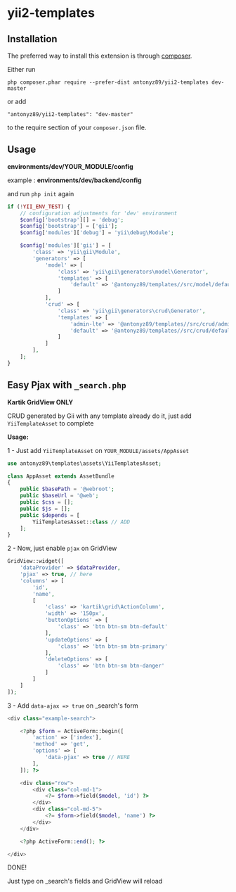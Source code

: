 yii2-templates
============

Installation
------------

The preferred way to install this extension is through [composer](http://getcomposer.org/download/).

Either run

```
php composer.phar require --prefer-dist antonyz89/yii2-templates dev-master
```

or add

```
"antonyz89/yii2-templates": "dev-master"
```

to the require section of your `composer.json` file.

Usage
-----
**environments/dev/YOUR_MODULE/config**

example : **environments/dev/backend/config**

and run ``php init`` again
```php
if (!YII_ENV_TEST) {
    // configuration adjustments for 'dev' environment
    $config['bootstrap'][] = 'debug';
    $config['bootstrap'] = ['gii'];
    $config['modules']['debug'] = 'yii\debug\Module';

    $config['modules']['gii'] = [
        'class' => 'yii\gii\Module',
        'generators' => [
            'model' => [
                'class' => 'yii\gii\generators\model\Generator',
                'templates' => [
                    'default' => '@antonyz89/templates//src/model/default', // add default template
                ]
            ],
            'crud' => [
                'class' => 'yii\gii\generators\crud\Generator',
                'templates' => [
                    'admin-lte' => '@antonyz89/templates//src/crud/admin-lte', // add admin-lte template
                    'default' => '@antonyz89/templates//src/crud/default', // add default template
                ]
            ]
        ],
    ];
}
```

Easy Pjax with `_search.php`
------

**Kartik GridView ONLY**

CRUD generated by Gii with any template already do it, just add `YiiTemplateAsset` to complete

**Usage:**

1 - Just add `YiiTemplateAsset` on `YOUR_MODULE/assets/AppAsset`

```php
use antonyz89\templates\assets\YiiTemplatesAsset;

class AppAsset extends AssetBundle
{
    public $basePath = '@webroot';
    public $baseUrl = '@web';
    public $css = [];
    public $js = [];
    public $depends = [
        YiiTemplatesAsset::class // ADD
    ];
}
```

2 - Now, just enable `pjax` on GridView

```php
GridView::widget([
    'dataProvider' => $dataProvider,
    'pjax' => true, // here
    'columns' => [
        'id',
        'name',
        [
            'class' => 'kartik\grid\ActionColumn',
            'width' => '150px',
            'buttonOptions' => [
                'class' => 'btn btn-sm btn-default'
            ],
            'updateOptions' => [
                'class' => 'btn btn-sm btn-primary'
            ],
            'deleteOptions' => [
                'class' => 'btn btn-sm btn-danger'
            ]
        ]
    ]
]);
```

3 - Add `data-ajax => true` on _search's form

```php
<div class="example-search">

    <?php $form = ActiveForm::begin([
        'action' => ['index'],
        'method' => 'get',
        'options' => [
            'data-pjax' => true // HERE
        ],
    ]); ?>

    <div class="row">
        <div class="col-md-1">
            <?= $form->field($model, 'id') ?>
        </div>
        <div class="col-md-5">
            <?= $form->field($model, 'name') ?>
        </div>
    </div>

    <?php ActiveForm::end(); ?>

</div>
```
DONE!

Just type on _search's fields and GridView will reload
